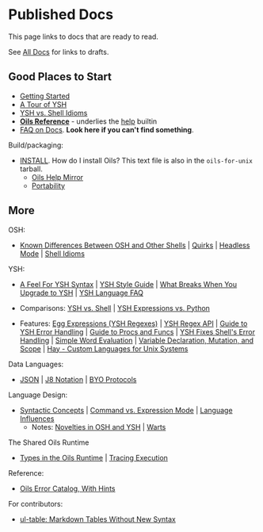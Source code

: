 Published Docs
==============

This page links to docs that are ready to read.

See [All Docs](index.html) for links to drafts.

## Good Places to Start

- [Getting Started](getting-started.html)
- [A Tour of YSH](ysh-tour.html)
- [YSH vs. Shell Idioms](idioms.html) 
- [**Oils Reference**](ref/index.html) - underlies the [help][] builtin
- [FAQ on Docs](faq-doc.html).  **Look here if you can't find
  something**.

Build/packaging:

- [INSTALL](INSTALL.html). How do I install Oils?  This text file is also in
  the `oils-for-unix` tarball.
  - [Oils Help Mirror](help-mirror.html)
  - [Portability](portability.html)

[help]: ref/chap-builtin-cmd.html#help

## More

OSH:

- [Known Differences Between OSH and Other Shells](known-differences.html) |
  [Quirks](quirks.html) | [Headless Mode](headless.html) | [Shell
  Idioms](shell-idioms.html)

YSH:

- [A Feel For YSH Syntax](syntax-feelings.html) | [YSH Style
  Guide](style-guide.html) | [What Breaks When You Upgrade to
  YSH](upgrade-breakage.html) | [YSH Language FAQ](ysh-faq.html)

- Comparisons: [YSH vs. Shell](ysh-vs-shell.html) | [YSH Expressions vs.
  Python](ysh-vs-python.html)

- Features: [Egg Expressions (YSH Regexes)](eggex.html)
  | [YSH Regex API](ysh-regex-api.html)
  | [Guide to YSH Error Handling](ysh-error.html)
  | [Guide to Procs and Funcs](proc-func.html)
  | [YSH Fixes Shell's Error Handling](error-handling.html)
  | [Simple Word Evaluation](simple-word-eval.html)
  | [Variable Declaration, Mutation, and Scope](variables.html)
  | [Hay - Custom Languages for Unix Systems](hay.html)

Data Languages:

- [JSON](json.html) | [J8 Notation](j8-notation.html) | [BYO
  Protocols](byo.html)

Language Design:

- [Syntactic Concepts](syntactic-concepts.html) 
  | [Command vs. Expression Mode](command-vs-expression-mode.html)
  | [Language Influences](language-influences.html)
  - Notes: [Novelties in OSH and YSH](novelties.html) | [Warts](warts.html)

The Shared Oils Runtime

- [Types in the Oils Runtime](types.html) | [Tracing Execution](xtrace.html) 

Reference:

- [Oils Error Catalog, With Hints](error-catalog.html)

For contributors:

- [ul-table: Markdown Tables Without New Syntax](ul-table.html)

